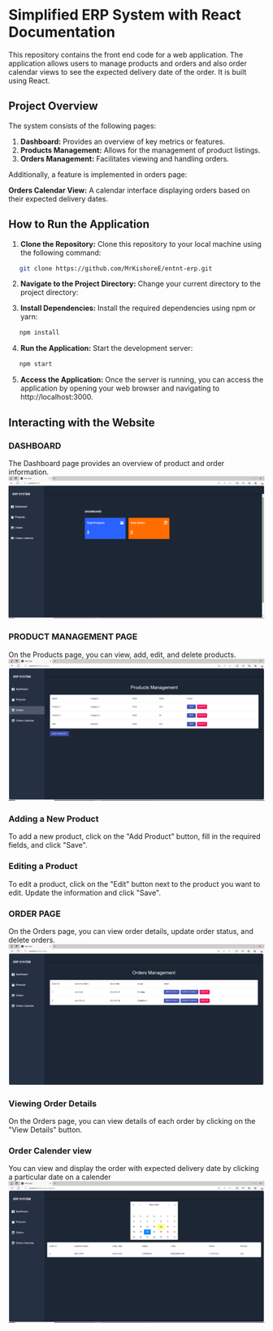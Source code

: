 # Simplified ERP System with React Documentation

This repository contains the front end code for a web application. The application allows users to manage products and orders and also order calendar views to see the expected delivery date of the order. It is built using React.

## Project Overview

The system consists of the following pages:

  1. **Dashboard:** Provides an overview of key metrics or features.
  2. **Products Management:** Allows for the management of product listings.
  3. **Orders Management:** Facilitates viewing and handling orders.
  
Additionally, a feature is implemented in orders page:

**Orders Calendar View:** A calendar interface displaying orders based on their expected delivery dates. 

## How to Run the Application

1. **Clone the Repository:** Clone this repository to your local machine using the following command:

 ```bash
    git clone https://github.com/MrKishoreE/entnt-erp.git
 ```
   
2. **Navigate to the Project Directory:** Change your current directory to the project directory:

3. **Install Dependencies:** Install the required dependencies using npm or yarn:
 ```bash
    npm install
 ```

4. **Run the Application:** Start the development server:
 ```bash
    npm start
 ```

5. **Access the Application:** Once the server is running, you can access the application by opening your web browser and navigating to http://localhost:3000.

## Interacting with the Website

### DASHBOARD

  The Dashboard page provides an overview of product and order information.
  ![screenshot](./screenshots/dashboard.png)
### PRODUCT MANAGEMENT PAGE

  On the Products page, you can view, add, edit, and delete products.
  ![screenshot](./screenshots/products.png)
### Adding a New Product

  To add a new product, click on the "Add Product" button, fill in the required fields, and click "Save".

### Editing a Product

  To edit a product, click on the "Edit" button next to the product you want to edit. Update the information and click "Save".

### ORDER PAGE

  On the Orders page, you can view order details, update order status, and delete orders.
![screenshot](./screenshots/orders.png)
### Viewing Order Details

  On the Orders page, you can view details of each order by clicking on the "View Details" button.

### Order Calender view

  You can view and display the order with expected delivery date by clicking a particular date on a calender
![screenshot](./screenshots/orderscalendar.png)